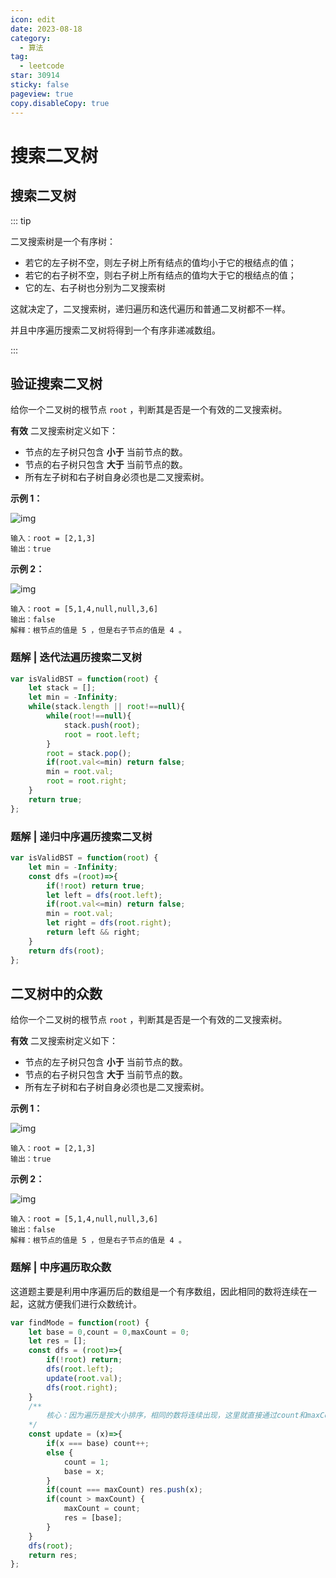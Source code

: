 ```yaml
---
icon: edit
date: 2023-08-18
category:
  - 算法
tag:
  - leetcode
star: 30914
sticky: false
pageview: true
copy.disableCopy: true
---
```


# 搜索二叉树

## 搜索二叉树

::: tip

二叉搜索树是一个有序树：

- 若它的左子树不空，则左子树上所有结点的值均小于它的根结点的值；
- 若它的右子树不空，则右子树上所有结点的值均大于它的根结点的值；
- 它的左、右子树也分别为二叉搜索树

这就决定了，二叉搜索树，递归遍历和迭代遍历和普通二叉树都不一样。

并且中序遍历搜索二叉树将得到一个有序非递减数组。

:::

<!-- more -->

## 验证搜索二叉树

给你一个二叉树的根节点 `root` ，判断其是否是一个有效的二叉搜索树。

**有效** 二叉搜索树定义如下：

- 节点的左子树只包含 **小于** 当前节点的数。
- 节点的右子树只包含 **大于** 当前节点的数。
- 所有左子树和右子树自身必须也是二叉搜索树。

 

**示例 1：**

![img](https://assets.leetcode.com/uploads/2020/12/01/tree1.jpg)

```
输入：root = [2,1,3]
输出：true
```

**示例 2：**

![img](https://assets.leetcode.com/uploads/2020/12/01/tree2.jpg)

```
输入：root = [5,1,4,null,null,3,6]
输出：false
解释：根节点的值是 5 ，但是右子节点的值是 4 。
```

### 题解 | 迭代法遍历搜索二叉树

```js
var isValidBST = function(root) {
    let stack = [];
    let min = -Infinity;
    while(stack.length || root!==null){
        while(root!==null){
            stack.push(root);
            root = root.left;
        }
        root = stack.pop();
        if(root.val<=min) return false;
        min = root.val;
        root = root.right;
    }
    return true;
};
```

### 题解 | 递归中序遍历搜索二叉树

```js
var isValidBST = function(root) {
    let min = -Infinity;
    const dfs =(root)=>{
        if(!root) return true;
        let left = dfs(root.left);
        if(root.val<=min) return false;
        min = root.val;
        let right = dfs(root.right);
        return left && right;
    }
    return dfs(root);
};
```

## 二叉树中的众数

给你一个二叉树的根节点 `root` ，判断其是否是一个有效的二叉搜索树。

**有效** 二叉搜索树定义如下：

- 节点的左子树只包含 **小于** 当前节点的数。
- 节点的右子树只包含 **大于** 当前节点的数。
- 所有左子树和右子树自身必须也是二叉搜索树。

 

**示例 1：**

![img](https://assets.leetcode.com/uploads/2020/12/01/tree1.jpg)

```
输入：root = [2,1,3]
输出：true
```

**示例 2：**

![img](https://assets.leetcode.com/uploads/2020/12/01/tree2.jpg)

```
输入：root = [5,1,4,null,null,3,6]
输出：false
解释：根节点的值是 5 ，但是右子节点的值是 4 。
```

### 题解 | 中序遍历取众数

这道题主要是利用中序遍历后的数组是一个有序数组，因此相同的数将连续在一起，这就方便我们进行众数统计。

```js
var findMode = function(root) {
    let base = 0,count = 0,maxCount = 0;
    let res = [];
    const dfs = (root)=>{
        if(!root) return;
        dfs(root.left);
        update(root.val);
        dfs(root.right);
    }
    /**
    	核心：因为遍历是按大小排序，相同的数将连续出现，这里就直接通过count和maxCount进行筛选，最终将筛选处出现次数最大的数。
    */
    const update = (x)=>{
        if(x === base) count++;
        else {
            count = 1;
            base = x;
        }
        if(count === maxCount) res.push(x);
        if(count > maxCount) {
            maxCount = count;
            res = [base];
        }
    }
    dfs(root);
    return res;
};
```



